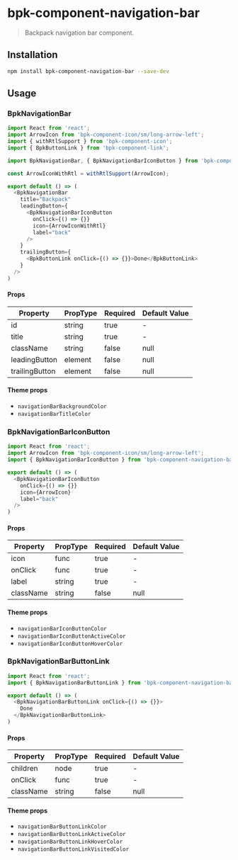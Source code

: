 # bpk-component-navigation-bar

> Backpack navigation bar component.

## Installation

```sh
npm install bpk-component-navigation-bar --save-dev
```

## Usage

### BpkNavigationBar

```js
import React from 'react';
import ArrowIcon from 'bpk-component-icon/sm/long-arrow-left';
import { withRtlSupport } from 'bpk-component-icon';
import { BpkButtonLink } from 'bpk-component-link';

import BpkNavigationBar, { BpkNavigationBarIconButton } from 'bpk-component-navigation-bar';

const ArrowIconWithRtl = withRtlSupport(ArrowIcon);

export default () => (
  <BpkNavigationBar
    title="Backpack"
    leadingButton={
      <BpkNavigationBarIconButton
        onClick={() => {}}
        icon={ArrowIconWithRtl}
        label="back"
      />
    }
    trailingButton={
      <BpkButtonLink onClick={() => {}}>Done</BpkButtonLink>
    }
  />
)
```

#### Props

| Property              | PropType | Required | Default Value    |
| --------------------- | -------- | -------- | ---------------- |
| id                    | string   | true     | -                |
| title                 | string   | true     | -                |
| className             | string   | false    | null             |
| leadingButton         | element  | false    | null             |
| trailingButton        | element  | false    | null             |

#### Theme props

* `navigationBarBackgroundColor`
* `navigationBarTitleColor`

### BpkNavigationBarIconButton

```js
import React from 'react';
import ArrowIcon from 'bpk-component-icon/sm/long-arrow-left';
import { BpkNavigationBarIconButton } from 'bpk-component-navigation-bar';

export default () => (
  <BpkNavigationBarIconButton
    onClick={() => {}}
    icon={ArrowIcon}
    label="back"
  />
)
```

#### Props

| Property              | PropType | Required | Default Value    |
| --------------------- | -------- | -------- | ---------------- |
| icon                  | func     | true     | -                |
| onClick               | func     | true     | -                |
| label                 | string     | true     | -              |
| className             | string   | false    | null             |

#### Theme props

* `navigationBarIconButtonColor`
* `navigationBarIconButtonActiveColor`
* `navigationBarIconButtonHoverColor`

### BpkNavigationBarButtonLink

```js
import React from 'react';
import { BpkNavigationBarButtonLink } from 'bpk-component-navigation-bar';

export default () => (
  <BpkNavigationBarButtonLink onClick={() => {}}>
    Done
  </BpkNavigationBarButtonLink>
)
```

#### Props

| Property              | PropType | Required | Default Value    |
| --------------------- | -------- | -------- | ---------------- |
| children              | node     | true     | -                |
| onClick               | func     | true     | -                |
| className             | string   | false    | null             |

#### Theme props

* `navigationBarButtonLinkColor`
* `navigationBarButtonLinkActiveColor`
* `navigationBarButtonLinkHoverColor`
* `navigationBarButtonLinkVisitedColor`
